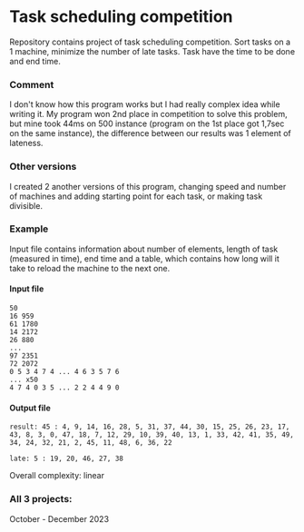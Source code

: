 # Task scheduling competition
Repository contains project of task scheduling competition. Sort tasks on a 1 machine, minimize the number of late tasks. Task have the time to be done and end time. 

### Comment
I don't know how this program works but I had really complex idea while writing it. My program won 2nd place in competition to solve this problem, but mine took 44ms on 500 instance (program on the 1st place got 1,7sec on the same instance), the difference between our results was 1 element of lateness.

### Other versions 
I created 2 another versions of this program, changing speed and number of machines and adding starting point for each task, or making task divisible.

### Example
Input file contains information about number of elements, length of task (measured in time), end time and a table, which contains how long will it take to reload the machine to the next one.
#### Input file
```
50
16 959
61 1780
14 2172
26 880
...
97 2351
72 2072
0 5 3 4 7 4 ... 4 6 3 5 7 6
... x50
4 7 4 0 3 5 ... 2 2 4 4 9 0
```
#### Output file
```
result: 45 : 4, 9, 14, 16, 28, 5, 31, 37, 44, 30, 15, 25, 26, 23, 17, 43, 8, 3, 0, 47, 18, 7, 12, 29, 10, 39, 40, 13, 1, 33, 42, 41, 35, 49, 34, 24, 32, 21, 2, 45, 11, 48, 6, 36, 22

late: 5 : 19, 20, 46, 27, 38
```

Overall complexity: linear

### All 3 projects:
October - December 2023
